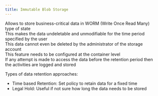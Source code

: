 ```yaml
---
title: Immutable Blob Storage
---
```


Allows to store business-critical data in WORM (Write Once Read Many) type of state  
This makes the data undeletable and unmodifiable for the time period specified by the user  
This data cannot even be deleted by the administrator of the storage account  
This feature needs to be configured at the container level  
If any attempt is made to access the data before the retention period then the activities are logged and stored

Types of data retention approaches:
* Time based Retention: Set policy to retain data for a fixed time
* Legal Hold: Useful if not sure how long the data needs to be stored